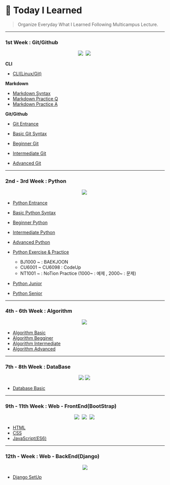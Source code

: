 # :bookmark: Today I Learned

> Organize Everyday What I Learned Following Multicampus Lecture.

***

<h3>
    1st Week : Git/Github
</h3>
<p align="center">
  <img src="https://img.shields.io/badge/Git-F05032?style=flat&logo=Git&logoColor=white"/></a>&nbsp
  <img src="https://img.shields.io/badge/GitHub-333664?style=flat&logo=GitHub&logoColor=white"/></a>&nbsp
</p>

**CLI**

* [CLI(Linux/Git)](./1week/CLI.md)

**Markdown**

* [Markdown Syntax](./1week/마크다운.md)
* [Markdown Practice Q](./1week/Markdown_practice.md)
* [Markdown Practice A](./1week/따라만들기.md)

**Git/Github**

* [Git Entrance](./1week/git_기본.md)

* [Basic Git Syntax](./1week/git_기초.md)
* [Beginner Git](./1week/git_초급.md)
* [Intermediate Git](./1week/git_중급.md)
* [Advanced Git](./1week/git_고급.md)

***

<h3>
    2nd - 3rd Week : Python
</h3>
<p align="center">
  <img src="https://img.shields.io/badge/Python-ffb13b?style=flat&logo=python&logoColor=white"/></a>&nbsp 
</p>


* [Python Entrance](./2week/Python_기초.md)
* [Basic Python Syntax](./2week/Python_기본.md)
* [Beginner Python](./2week/Python_초급.md)
* [Intermediate Python](./2week/Python_중급.md)
* [Advanced Python](./2week/Python_고급.md)
* [Python Exercise & Practice](./2week/Python/)

  * BJ1000 ~ : BAEKJOON
  * CU6001 ~ CU6098 : CodeUp
  * NT1001 ~  : NoTion Practice (1000~ : 예제 , 2000~ : 문제)
* [Python Junior](./2week/Python_응용1.md)
* [Python Senior](./2week/Python_응용2.md)


***

<h3>
    4th - 6th Week : Algorithm
</h3>
<p align="center">
  <img src="https://img.shields.io/badge/Algorithm-00BCB4?style=flat&logo=thealgorithms&logoColor=white"/></a>&nbsp 
</p>



* [Algorithm Basic](./4week/Algorithm_기초.md)
* [Algorithm Begginer](./4week/Algorithm_초급.md)
* [Algorithm Intermediate](./4week/Algorithm_중급.md)
* [Algorithm Advanced](./4week/Algorithm_고급.md)

---

<h3>
    7th - 8th Week : DataBase
</h3>
<p align="center">
  <img src="https://img.shields.io/badge/SQLite-003B57?style=flat&logo=SQLite&logoColor=White"/>
  <img src="https://img.shields.io/badge/ER Diagram-F08705?style=flat&logo=diagrams.net&logoColor=white"/></a>&nbsp 
</p>

* [Database Basic](./7week/DB_기초.md)

***

<h3>
    9th - 11th Week : Web - FrontEnd(BootStrap)
</h3>
<p align="center">
  <img src="https://img.shields.io/badge/ES6-ff0000?style=flat&logo=javascript&logoColor=white"/></a>&nbsp 
  <img src="https://img.shields.io/badge/css-64ff64?style=flat&logo=css3&logoColor=white"/></a>&nbsp
  <img src="https://img.shields.io/badge/HTML-8b00ff?style=flat&logo=html5&logoColor=white"/></a>&nbsp
</p>


* [HTML](./9week/HTML/HTML.md)
* [CSS](./9week/CSS/CSS.md)
* [JavaScript(ES6)](./9week/ES6/JavaScript.md)

***

<h3>
    12th - Week : Web - BackEnd(Django)
</h3>
<p align="center">
  <img src="https://img.shields.io/badge/Django-ff3355?style=flat&logo=django&logoColor=white"/></a>
</p>

* [Django SetUp](./12week/DjangoSetUp)

